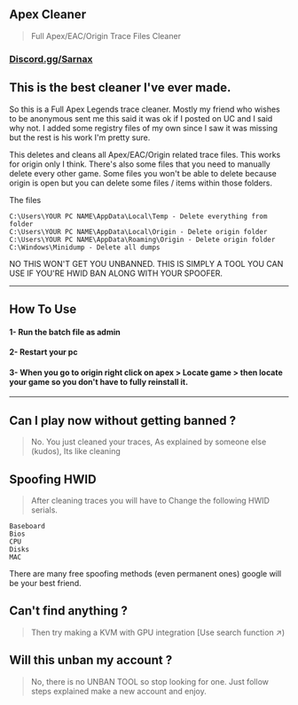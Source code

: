 ## Apex Cleaner

> Full Apex/EAC/Origin Trace Files Cleaner


### [Discord.gg/Sarnax](https://discord.com/invite/sarnax)

## This is the best cleaner I've ever made.

So this is a Full Apex Legends trace cleaner. Mostly my friend who wishes to be anonymous sent me this said it was ok if I posted on UC and I said why not. I added some registry files of my own since I saw it was missing but the rest is his work I'm pretty sure.



This deletes and cleans all Apex/EAC/Origin related trace files. This works for origin only I think. There's also some files that you need to manually delete every other game. Some files you won't be able to delete because origin is open but you can delete some files / items within those folders.

The files
```
C:\Users\YOUR PC NAME\AppData\Local\Temp - Delete everything from folder
C:\Users\YOUR PC NAME\AppData\Local\Origin - Delete origin folder
C:\Users\YOUR PC NAME\AppData\Roaming\Origin - Delete origin folder
C:\Windows\Minidump - Delete all dumps
```



NO THIS WON'T GET YOU UNBANNED. THIS IS SIMPLY A TOOL YOU CAN USE IF YOU'RE HWID BAN ALONG WITH YOUR SPOOFER.

***

## How To Use

#### 1- Run the batch file as admin

#### 2- Restart your pc

#### 3- When you go to origin right click on apex > Locate game > then locate your game so you don't have to fully reinstall it.

***


## Can I play now without getting banned ?

> No. You just cleaned your traces, As explained by someone else (kudos), Its like cleaning

## Spoofing HWID

> After cleaning traces you will have to Change the following HWID serials.
```
Baseboard
Bios
CPU
Disks
MAC
```

There are many free spoofing methods (even permanent ones) google will be your best friend.

## Can't find anything ?

> Then try making a KVM with GPU integration [Use search function ↗)

## Will this unban my account ?

> No, there is no UNBAN TOOL so stop looking for one. Just follow steps explained make a new account and enjoy.

